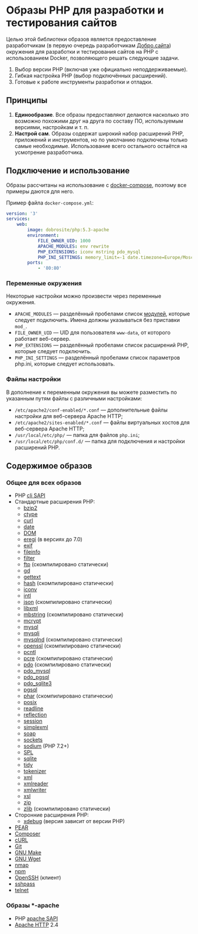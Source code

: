 # Образы PHP для разработки и тестирования сайтов

Целью этой библиотеки образов является предоставление разработчикам (в первую очередь разработчикам
[Добро.сайта](http://добро.сайт/)) окружения для разработки и тестирования сайтов на PHP с
использованием Docker, позволяющего решать следующие задачи.

1. Выбор версии PHP (включая уже официально неподдерживаемые).
2. Гибкая настройка PHP (выбор подключённых расширений).
3. Готовые к работе инструменты разработки и отладки.

## Принципы

1. **Единообразие**. Все образы предоставляют делаются насколько это возможно похожими друг на друга
   по составу ПО, используемым версиями, настройкам и т. п.
2. **Настрой сам**. Образы содержат широкий набор расширений PHP, приложений и инструментов, но по
   умолчанию подключены только самые необходимые. Использование всего остального остаётся на
   усмотрение разработчика.

## Подключение и использование

Образы рассчитаны на использование с [docker-compose](https://docs.docker.com/compose/overview/),
поэтому все примеры даются для него.

Пример файла `docker-compose.yml`:

```yaml
version: '3'
services:
    web:
        image: dobrosite/php:5.3-apache
        environment:
            FILE_OWNER_UID: 1000
            APACHE_MODULES: env rewrite
            PHP_EXTENSIONS: iconv mstring pdo_mysql
            PHP_INI_SETTINGS: memory_limit=-1 date.timezone=Europe/Moscow
        ports:
            - '80:80'
```

### Переменные окружения

Некоторые настройки можно произвести через переменные окружения.

- `APACHE_MODULES` — разделённый пробелами список [модулей](http://httpd.apache.org/docs/2.4/mod/),
  которые следует подключить. Имена должны указываться без приставки `mod_`.
- `FILE_OWNER_UID` — UID для пользователя `www-data`, от которого работает веб-сервер.
- `PHP_EXTENSIONS` — разделённый пробелами список расширений PHP, которые следует подключить.
- `PHP_INI_SETTINGS` — разделённый пробелами список параметров php.ini, которые следует использовать.

### Файлы настройки

В дополнение к переменным окружения вы можете разместить по указанным путям файлы с различными
настройками:

- `/etc/apache2/conf-enabled/*.conf` — дополнительные файлы настройки для веб-сервера Apache HTTP;
- `/etc/apache2/sites-enabled/*.conf` — файлы виртуальных хостов для веб-сервера Apache HTTP;
- `/usr/local/etc/php/` — папка для файлов `php.ini`;
- `/usr/local/etc/php/conf.d/` — папка для подключения и настройки расширений PHP.

## Содержимое образов

### Общее для всех образов

- PHP [cli SAPI](http://php.net/manual/features.commandline.php)
- Стандартные расширения PHP:
  - [bzip2](http://php.net/bzip2)
  - [ctype](http://php.net/ctype)
  - [curl](http://php.net/curl)
  - [date](http://php.net/manual/ref.datetime.php)
  - [DOM](http://php.net/dom)
  - [eregi](http://php.net/eregi) (в версиях до 7.0)
  - [exif](http://php.net/exif)
  - [fileinfo](http://php.net/fileinfo)
  - [filter](http://php.net/filter)
  - [ftp](http://php.net/ftp) (скомпилировано статически)
  - [gd](http://php.net/gd)
  - [gettext](http://php.net/gettext)
  - [hash](http://php.net/hash) (скомпилировано статически)
  - [iconv](http://php.net/iconv)
  - [intl](http://php.net/intl)
  - [json](http://php.net/json) (скомпилировано статически)
  - [libxml](http://php.net/libxml)
  - [mbstring](http://php.net/mbstring) (скомпилировано статически)
  - [mcrypt](http://php.net/mcrypt)
  - [mysql](http://php.net/manual/book.mysql.php)
  - [mysqli](http://php.net/mysqli)
  - [mysqlnd](http://php.net/mysqlnd) (скомпилировано статически)
  - [openssl](http://php.net/openssl) (скомпилировано статически)
  - [pcntl](http://php.net/pcntl)
  - [pcre](http://php.net/pcre) (скомпилировано статически)
  - [pdo](http://php.net/pdo) (скомпилировано статически)
  - [pdo_mysql](http://php.net/pdo_mysql)
  - [pdo_pgsql](http://php.net/pdo_pgsql)
  - [pdo_sqlite3](http://php.net/pdo_sqlite)
  - [pgsql](http://php.net/pgsql)
  - [phar](http://php.net/phar) (скомпилировано статически)
  - [posix](http://php.net/posix)
  - [readline](http://php.net/readline)
  - [reflection](http://php.net/reflection)
  - [session](http://php.net/manual/book.session.php)
  - [simplexml](http://php.net/simplexml)
  - [soap](http://php.net/soap)
  - [sockets](http://php.net/sockets)
  - [sodium](http://php.net/sodium) (PHP 7.2+)
  - [SPL](http://php.net/spl)
  - [sqlite](http://php.net/sqlite)
  - [tidy](http://php.net/tidy)
  - [tokenizer](http://php.net/tokenizer)
  - [xml](http://php.net/xml)
  - [xmlreader](http://php.net/xmlreader)
  - [xmlwriter](http://php.net/xmlwriter)
  - [xsl](http://php.net/xsl)
  - [zip](http://php.net/zip)
  - [zlib](http://php.net/zlib) (скомпилировано статически)
- Сторонние расширения PHP:
  - [xdebug](https://xdebug.org/) (версия зависит от версии PHP)
- [PEAR](http://pear.php.net/)
- [Composer](https://getcomposer.org/)
- [cURL](https://curl.haxx.se/docs/tooldocs.html)
- [Git](https://git-scm.com)
- [GNU Make](https://www.gnu.org/software/make/manual/make.html)
- [GNU Wget](https://www.gnu.org/software/wget/)
- [nmap](https://nmap.org/)
- [npm](https://docs.npmjs.com/)
- [OpenSSH](http://www.openssh.com/) (клиент)
- [sshpass](https://sourceforge.net/projects/sshpass/)
- [telnet](http://manpages.org/telnet)


### Образы *-apache

- PHP [apache SAPI](http://php.net/manual/install.unix.apache2.php)
- [Apache HTTP](http://httpd.apache.org/) 2.4
